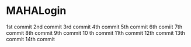 # MAHALogin
1st  commit
2nd commit
3rd commit 
4th commit
5th commit
6th comiit
7th commit
8th commit
9th commit
10 th commit
11th commit
12th commit
13th commit
14th commit
